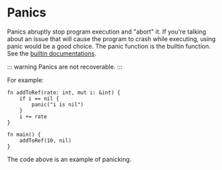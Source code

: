 # Panics
Panics abruptly stop program execution and "abort" it. If you're talking about an issue that will cause the program to crash while executing, using panic would be a good choice. The panic function is the builtin function. See the [builtin documentations](/std/builtin).

::: warning
Panics are not recoverable.
:::

For example:
```jule
fn addToRef(rate: int, mut i: &int) {
    if i == nil {
        panic("i is nil")
    }
    i += rate
}

fn main() {
    addToRef(10, nil)
}
```
The code above is an example of panicking.